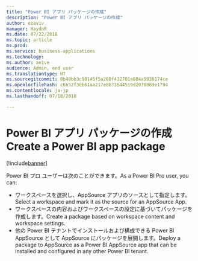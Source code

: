 ```yaml
---
title: "Power BI アプリ パッケージの作成"
description: "Power BI アプリ パッケージの作成"
author: ezaviv
manager: HaydnR
ms.date: 07/22/2018
ms.topic: article
ms.prod: 
ms.service: business-applications
ms.technology: 
ms.author: avive
audience: Admin, end user
ms.translationtype: HT
ms.sourcegitcommit: 0b40bb3c98145f5a260f412701a884a5936174ce
ms.openlocfilehash: c6b52f3db61aa217e8673644519d2070069e1794
ms.contentlocale: ja-jp
ms.lasthandoff: 07/18/2018

---
```

# <a name="create-a-power-bi-app-package"></a><span data-ttu-id="04536-103">Power BI アプリ パッケージの作成</span><span class="sxs-lookup"><span data-stu-id="04536-103">Create a Power BI app package</span></span>

[!include[banner](../../../includes/banner.md)]

<span data-ttu-id="04536-104">Power BI プロ ユーザーは次のことができます。</span><span class="sxs-lookup"><span data-stu-id="04536-104">As a Power BI Pro user, you can:</span></span>

- <span data-ttu-id="04536-105">ワークスペースを選択し、AppSource アプリのソースとして指定します。</span><span class="sxs-lookup"><span data-stu-id="04536-105">Select a workspace and mark it as the source for an AppSource App.</span></span>
- <span data-ttu-id="04536-106">ワークスペースの内容およびワークスペースの設定に基づいてパッケージを作成します。</span><span class="sxs-lookup"><span data-stu-id="04536-106">Create a package based on workspace content and workspace settings.</span></span> 
- <span data-ttu-id="04536-107">他の Power BI テナントでインストールおよび構成できる Power BI AppSource として AppSource にパッケージを展開します。</span><span class="sxs-lookup"><span data-stu-id="04536-107">Deploy a package to AppSource as a Power BI AppSource app that can be installed and configured in any other Power BI tenant.</span></span>

